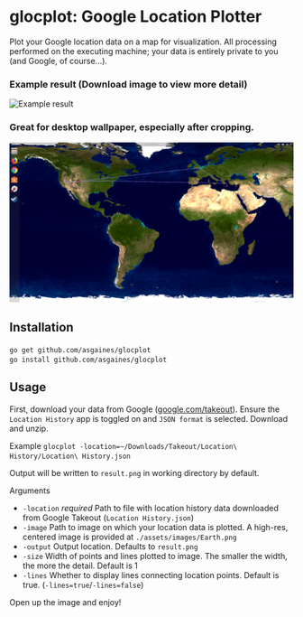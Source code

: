 # glocplot: Google Location Plotter

Plot your Google location data on a map for visualization. All processing performed on the executing machine; your data is entirely private to you (and Google, of course...).

### Example result (Download image to view more detail)
![Example result](assets/images/Example.png)

### Great for desktop wallpaper, especially after cropping.
![Desktop wallpaper](assets/images/Wallpaper.png)

## Installation

`go get github.com/asgaines/glocplot`\
`go install github.com/asgaines/glocplot`

## Usage

First, download your data from Google ([google.com/takeout](https://google.com/takeout)). Ensure the `Location History` app is toggled on and `JSON format` is selected. Download and unzip.

Example `glocplot -location=~/Downloads/Takeout/Location\ History/Location\ History.json`

Output will be written to `result.png` in working directory by default.

Arguments
- `-location` *required* Path to file with location history data downloaded from Google Takeout (`Location History.json`)
- `-image` Path to image on which your location data is plotted. A high-res, centered image is provided at `./assets/images/Earth.png`
- `-output` Output location. Defaults to `result.png`
- `-size` Width of points and lines plotted to image. The smaller the width, the more the detail. Default is 1
- `-lines` Whether to display lines connecting location points. Default is true. (`-lines=true`/`-lines=false`)

Open up the image and enjoy!
